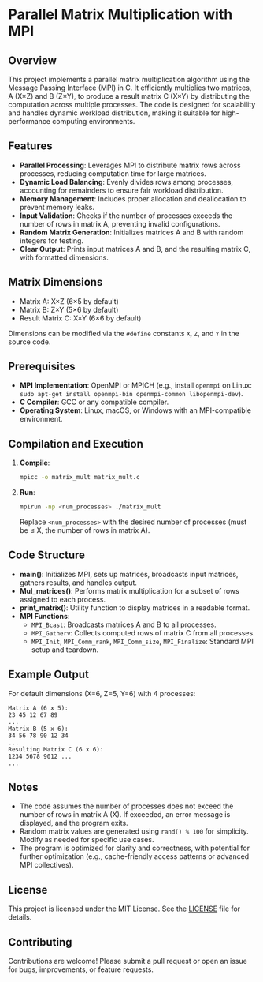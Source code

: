 # Parallel Matrix Multiplication with MPI

## Overview
This project implements a parallel matrix multiplication algorithm using the Message Passing Interface (MPI) in C. It efficiently multiplies two matrices, A (X×Z) and B (Z×Y), to produce a result matrix C (X×Y) by distributing the computation across multiple processes. The code is designed for scalability and handles dynamic workload distribution, making it suitable for high-performance computing environments.

## Features
- **Parallel Processing**: Leverages MPI to distribute matrix rows across processes, reducing computation time for large matrices.
- **Dynamic Load Balancing**: Evenly divides rows among processes, accounting for remainders to ensure fair workload distribution.
- **Memory Management**: Includes proper allocation and deallocation to prevent memory leaks.
- **Input Validation**: Checks if the number of processes exceeds the number of rows in matrix A, preventing invalid configurations.
- **Random Matrix Generation**: Initializes matrices A and B with random integers for testing.
- **Clear Output**: Prints input matrices A and B, and the resulting matrix C, with formatted dimensions.

## Matrix Dimensions
- Matrix A: X×Z (6×5 by default)
- Matrix B: Z×Y (5×6 by default)
- Result Matrix C: X×Y (6×6 by default)

Dimensions can be modified via the `#define` constants `X`, `Z`, and `Y` in the source code.

## Prerequisites
- **MPI Implementation**: OpenMPI or MPICH (e.g., install `openmpi` on Linux: `sudo apt-get install openmpi-bin openmpi-common libopenmpi-dev`).
- **C Compiler**: GCC or any compatible compiler.
- **Operating System**: Linux, macOS, or Windows with an MPI-compatible environment.

## Compilation and Execution
1. **Compile**:
   ```bash
   mpicc -o matrix_mult matrix_mult.c
   ```
2. **Run**:
   ```bash
   mpirun -np <num_processes> ./matrix_mult
   ```
   Replace `<num_processes>` with the desired number of processes (must be ≤ X, the number of rows in matrix A).

## Code Structure
- **main()**: Initializes MPI, sets up matrices, broadcasts input matrices, gathers results, and handles output.
- **Mul_matrices()**: Performs matrix multiplication for a subset of rows assigned to each process.
- **print_matrix()**: Utility function to display matrices in a readable format.
- **MPI Functions**:
  - `MPI_Bcast`: Broadcasts matrices A and B to all processes.
  - `MPI_Gatherv`: Collects computed rows of matrix C from all processes.
  - `MPI_Init`, `MPI_Comm_rank`, `MPI_Comm_size`, `MPI_Finalize`: Standard MPI setup and teardown.

## Example Output
For default dimensions (X=6, Z=5, Y=6) with 4 processes:
```
Matrix A (6 x 5):
23 45 12 67 89
...
Matrix B (5 x 6):
34 56 78 90 12 34
...
Resulting Matrix C (6 x 6):
1234 5678 9012 ...
...
```

## Notes
- The code assumes the number of processes does not exceed the number of rows in matrix A (X). If exceeded, an error message is displayed, and the program exits.
- Random matrix values are generated using `rand() % 100` for simplicity. Modify as needed for specific use cases.
- The program is optimized for clarity and correctness, with potential for further optimization (e.g., cache-friendly access patterns or advanced MPI collectives).

## License
This project is licensed under the MIT License. See the [LICENSE](LICENSE) file for details.

## Contributing
Contributions are welcome! Please submit a pull request or open an issue for bugs, improvements, or feature requests.
